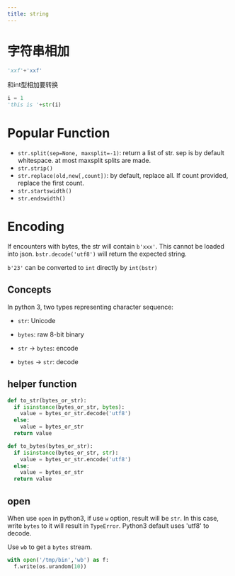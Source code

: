 ```yaml
---
title: string
---
```


字符串相加
==========

```python
'xxf'+'xxf'
```

和int型相加要转换
```python
i = 1
'this is '+str(i)
```

Popular Function
================

* `str.split(sep=None, maxsplit=-1)`: return a list of str.
sep is by default whitespace. at most maxsplit splits are made.
* `str.strip()`
* `str.replace(old,new[,count])`: by default, replace all.
If count provided, replace the first count.
* `str.startswidth()`
* `str.endswidth()`

Encoding
========

If encounters with bytes, the str will contain `b'xxx'`.
This cannot be loaded into json.
`bstr.decode('utf8')` will return the expected string.

`b'23'` can be converted to `int` directly by `int(bstr)`

Concepts
--------

In python 3, two types representing character sequence:

* `str`: Unicode
* `bytes`: raw 8-bit binary

* `str` -> `bytes`: encode
* `bytes` -> `str`: decode

helper function
---------------

```py
def to_str(bytes_or_str):
  if isinstance(bytes_or_str, bytes):
    value = bytes_or_str.decode('utf8')
  else:
    value = bytes_or_str
  return value
```

```py
def to_bytes(bytes_or_str):
  if isinstance(bytes_or_str, str):
    value = bytes_or_str.encode('utf8')
  else:
    value = bytes_or_str
  return value
```

open
----

When use `open` in python3, if use `w` option, result will be `str`.
In this case, write `bytes` to it will result in `TypeError`.
Python3 default uses 'utf8' to decode.

Use `wb` to get a `bytes` stream.

```py
with open('/tmp/bin','wb') as f:
  f.write(os.urandom(10))
```
